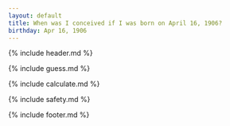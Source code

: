 ```yaml
---
layout: default
title: When was I conceived if I was born on April 16, 1906?
birthday: Apr 16, 1906
---
```


{% include header.md %}

{% include guess.md %}

{% include calculate.md %}

{% include safety.md %}

{% include footer.md %}



